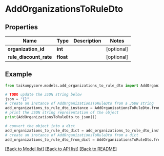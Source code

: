# AddOrganizationsToRuleDto


## Properties

Name | Type | Description | Notes
------------ | ------------- | ------------- | -------------
**organization_id** | **int** |  | [optional] 
**rule_discount_rate** | **float** |  | [optional] 

## Example

```python
from taikunpycore.models.add_organizations_to_rule_dto import AddOrganizationsToRuleDto

# TODO update the JSON string below
json = "{}"
# create an instance of AddOrganizationsToRuleDto from a JSON string
add_organizations_to_rule_dto_instance = AddOrganizationsToRuleDto.from_json(json)
# print the JSON string representation of the object
print(AddOrganizationsToRuleDto.to_json())

# convert the object into a dict
add_organizations_to_rule_dto_dict = add_organizations_to_rule_dto_instance.to_dict()
# create an instance of AddOrganizationsToRuleDto from a dict
add_organizations_to_rule_dto_from_dict = AddOrganizationsToRuleDto.from_dict(add_organizations_to_rule_dto_dict)
```
[[Back to Model list]](../README.md#documentation-for-models) [[Back to API list]](../README.md#documentation-for-api-endpoints) [[Back to README]](../README.md)


